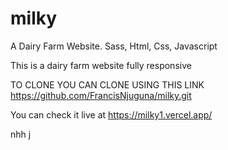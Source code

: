 # milky
A Dairy Farm Website. Sass, Html, Css, Javascript

This is a dairy farm website fully responsive 

TO CLONE YOU CAN CLONE USING THIS LINK https://github.com/FrancisNjuguna/milky.git

You can check it live at https://milky1.vercel.app/

nhh
j
